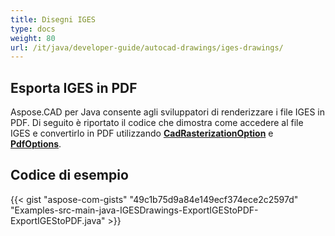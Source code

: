 ```yaml
---
title: Disegni IGES
type: docs
weight: 80
url: /it/java/developer-guide/autocad-drawings/iges-drawings/
---
```


## **Esporta IGES in PDF**

Aspose.CAD per Java consente agli sviluppatori di renderizzare i file IGES in PDF. Di seguito è riportato il codice che dimostra come accedere al file IGES e convertirlo in PDF utilizzando [**CadRasterizationOption**](https://reference.aspose.com/cad/java/com.aspose.cad.imageoptions/CadRasterizationOptions) e [**PdfOptions**](https://reference.aspose.com/cad/java/com.aspose.cad.imageoptions/PdfOptions).

## Codice di esempio

{{< gist "aspose-com-gists" "49c1b75d9a84e149ecf374ece2c2597d" "Examples-src-main-java-IGESDrawings-ExportIGEStoPDF-ExportIGEStoPDF.java" >}}
